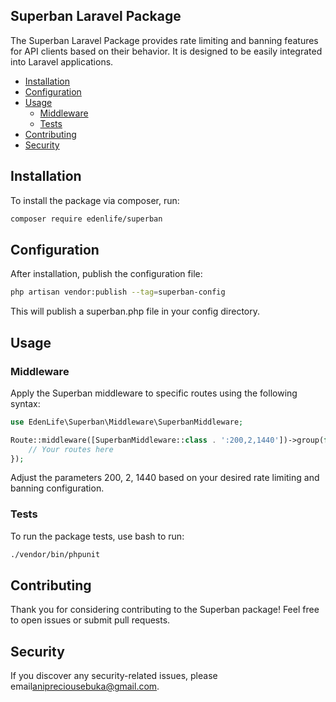 ## Superban Laravel Package

The Superban Laravel Package provides rate limiting and banning features for API clients based on their behavior. It is designed to be easily integrated into Laravel applications.

- [Installation](#installation)
- [Configuration](#configuration)
- [Usage](#usage)
  - [Middleware](#middleware)
  - [Tests](#tests)
- [Contributing](#contributing)
- [Security](#security)

## Installation
To install the package via composer, run:

```bash
composer require edenlife/superban
```

## Configuration
After installation, publish the configuration file:

```bash
php artisan vendor:publish --tag=superban-config
```

This will publish a superban.php file in your config directory.


## Usage
### Middleware
Apply the Superban middleware to specific routes using the following syntax:

```php
use EdenLife\Superban\Middleware\SuperbanMiddleware;

Route::middleware([SuperbanMiddleware::class . ':200,2,1440'])->group(function () {
    // Your routes here
});
```

Adjust the parameters 200, 2, 1440 based on your desired rate limiting and banning configuration.

### Tests
To run the package tests, use bash to run:

```bash
./vendor/bin/phpunit
```


## Contributing

Thank you for considering contributing to the Superban package! Feel free to open issues or submit pull requests.

## Security

If you discover any security-related issues, please email[anipreciousebuka@gmail.com](anipreciousebuka@gmail.com).

